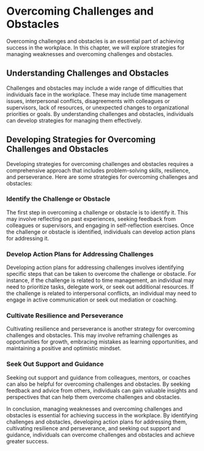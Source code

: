 Overcoming Challenges and Obstacles
==================================================================================

Overcoming challenges and obstacles is an essential part of achieving success in the workplace. In this chapter, we will explore strategies for managing weaknesses and overcoming challenges and obstacles.

Understanding Challenges and Obstacles
--------------------------------------

Challenges and obstacles may include a wide range of difficulties that individuals face in the workplace. These may include time management issues, interpersonal conflicts, disagreements with colleagues or supervisors, lack of resources, or unexpected changes to organizational priorities or goals. By understanding challenges and obstacles, individuals can develop strategies for managing them effectively.

Developing Strategies for Overcoming Challenges and Obstacles
-------------------------------------------------------------

Developing strategies for overcoming challenges and obstacles requires a comprehensive approach that includes problem-solving skills, resilience, and perseverance. Here are some strategies for overcoming challenges and obstacles:

### Identify the Challenge or Obstacle

The first step in overcoming a challenge or obstacle is to identify it. This may involve reflecting on past experiences, seeking feedback from colleagues or supervisors, and engaging in self-reflection exercises. Once the challenge or obstacle is identified, individuals can develop action plans for addressing it.

### Develop Action Plans for Addressing Challenges

Developing action plans for addressing challenges involves identifying specific steps that can be taken to overcome the challenge or obstacle. For instance, if the challenge is related to time management, an individual may need to prioritize tasks, delegate work, or seek out additional resources. If the challenge is related to interpersonal conflicts, an individual may need to engage in active communication or seek out mediation or coaching.

### Cultivate Resilience and Perseverance

Cultivating resilience and perseverance is another strategy for overcoming challenges and obstacles. This may involve reframing challenges as opportunities for growth, embracing mistakes as learning opportunities, and maintaining a positive and optimistic mindset.

### Seek Out Support and Guidance

Seeking out support and guidance from colleagues, mentors, or coaches can also be helpful for overcoming challenges and obstacles. By seeking feedback and advice from others, individuals can gain valuable insights and perspectives that can help them overcome challenges and obstacles.

In conclusion, managing weaknesses and overcoming challenges and obstacles is essential for achieving success in the workplace. By identifying challenges and obstacles, developing action plans for addressing them, cultivating resilience and perseverance, and seeking out support and guidance, individuals can overcome challenges and obstacles and achieve greater success.
